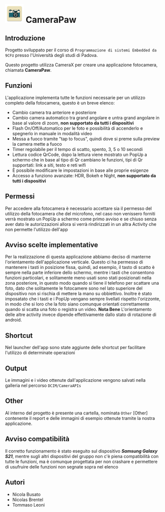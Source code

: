 # <img src="https://github.com/Nicola-01/CameraAPIs/blob/main/app/src/main/res/mipmap-xxxhdpi/ic_launcher.png" alt="Logo" width="60" height="60"> CameraPaw
## Introduzione 
Progetto sviluppato per il corso di `Programmazione di sistemi Embedded da 9CFU` presso l'Università degli studi di Padova.

Questo progetto utilizza CameraX per creare una applicazione fotocamera, chiamata **CameraPaw**.

## Funzioni
L'applicazione implementa tutte le funzioni necessarie per un utilizzo completo della fotocamera, questo è un breve elenco:
- Cambio camera tra anteriore e posteriore
- Cambio camera automatico tra grand angolare e untra grand angolare in base al valore di zoom, **non supportato da tutti i dispositivi**
- Flash On/Off/Automatico per le foto e possibilità di accenderlo e spegnerlo in manuale in modalità video
- Messa a fuoco tramite "tap to focus", quindi dove si preme sulla preview la camera mette a fuoco
- Timer regolabile per il tempo di scatto, spento, 3, 5 o 10 secondi
- Lettura codice QrCode, dopo la lettura viene mostrato un PopUp a schermo che in base al tipo di Qr cambiano le funzioni, tipi di Qr supportati: link a siti, testo e reti wifi
- È possibile modificare le impostazioni in base alle proprie esigenze
- Accesso a funziono avanzate: HDR, Bokeh e Night, **non supportato da tutti i dispositivi**

## Permessi
Per accedere alla fotocamera è necessario accettare sia il permesso del utilizzo della fotocamera che del microfono, nel caso non venissero forniti verrà mostrato un PopUp a schermo come primo avviso e se chiuso senza aver dato le autorizzazioni allora si verrà rindirizzati in un altra Activity che non permette l'utilizzo dell'app

## Avviso scelte implementative
Per la realizzazione di questa applicazione abbiamo deciso di manterne l'orientamento dell'applicazione verticale.
Questo ci ha permesso di mantenere i tasti in posizione fissa, quindi, ad esempio, il tasto di scatto è sempre nella parte inferiore dello schermo, mentre i tasti che consentono funzioni particolari, e solitamente meno usati sono stati posizionati nella zona posteriore, in questo modo quando si tiene il telefono per scattare una foto, dato che solitamente le fotocamere sono nel lato superiore del dispositivo non si rischia di mettere la mano su obbiettivo.
Inoltre è stato imposatato che i tasti e i PopUp vengano sempre livellati rispetto l'orizzonte, in modo che si loro che la foto siano comunque orientati correttamente quando si scatta una foto o registra un video.
**Nota Bene** L'orientamento delle altre activity invece dipende effettivamente dallo stato di rotazione di android.

## Shortcut
Nel launcher dell'app sono state aggiunte delle shortcut per facilitare l'utilizzo di determinate operazioni

## Output
Le immagini e i video ottenute dall'applicazione vengono salvati nella galleria nel percorso `DCIM/CameraAPIs`

## Other
Al interno del progetto è presente una cartella, nominata `Other` [Other] contenente il report e delle immagini di esempio ottenute tramite la nostra applicazione.

## Avviso compatibilità
Il corretto funzionamento è stato eseguito sul dispositivo **_Samsung Galaxy S21_**, mentre sugli altri dispositivi del gruppo non c'è piena compatibilità con tutte le funzioni, ma è comunque progettata per non crashare e permettere di usufruire delle funzioni non segnate sopra nel elenco

## Autori
- Nicola Busato
- Nicolas Brentel
- Tommaso Leoni
